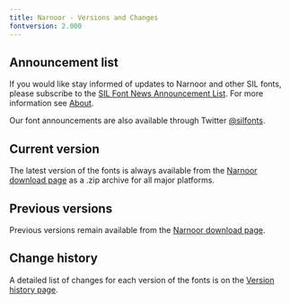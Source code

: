 ```yaml
---
title: Narnoor - Versions and Changes
fontversion: 2.000
---
```


## Announcement list

If you would like stay informed of updates to Narnoor and other SIL fonts, please subscribe to the [SIL Font News Announcement List](https://groups.google.com/a/groups.sil.org/forum/#!forum/sil-font-news). For more information see [About](about.md).

Our font announcements are also available through Twitter [\@silfonts](http://twitter.com/silfonts).

## Current version

The latest version of the fonts is always available from the [Narnoor download page](https://software.sil.org/narnoor/#downloads) as a .zip archive for all major platforms.

## Previous versions

Previous versions remain available from the [Narnoor download page](https://software.sil.org/narnoor/#downloads).

## Change history

A detailed list of changes for each version of the fonts is on the [Version history page](history.md).
